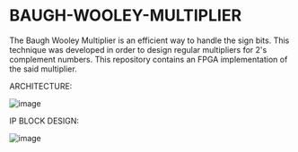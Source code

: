 # BAUGH-WOOLEY-MULTIPLIER

The Baugh Wooley Multiplier is an efficient way to handle the sign bits. This technique was developed in order to design regular multipliers for 2's complement numbers. 
This repository contains an FPGA implementation of the said multiplier.

ARCHITECTURE:

![image](https://user-images.githubusercontent.com/98668171/199823184-8ceea2c6-b395-4aa3-b15f-737fd598bf7c.png)


IP BLOCK DESIGN:

![image](https://user-images.githubusercontent.com/98668171/199823091-8848731a-f9c7-4b90-b1d2-db1b76d0975c.png)
